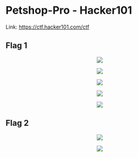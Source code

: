 # Petshop-Pro - Hacker101

Link: https://ctf.hacker101.com/ctf 

<h2> Flag 1 </h2>

<p align="center">
  <img src="https://github.com/bensadel/Petshop-Pro---Hacker101/assets/95494769/bee05474-e2ab-4d5e-acd3-99a87e096055">
</p>
<p align="center">
  <img src="https://github.com/bensadel/Petshop-Pro---Hacker101/assets/95494769/c465be8b-2978-4440-87da-5d70365c18a6">
</p>
<p align="center">
  <img src="https://github.com/bensadel/Petshop-Pro---Hacker101/assets/95494769/bb475a3f-4180-44f7-825c-ddf272e64c2c">
</p>
<p align="center">
  <img src="https://github.com/bensadel/Petshop-Pro---Hacker101/assets/95494769/ad80f01e-51c8-4a06-9912-7d5bb6e41adc">
</p>
<p align="center">
  <img src="https://github.com/bensadel/PetshopPro-Hacker101/assets/95494769/7a3692bc-91b2-402e-85bf-80bd8c85e363">
</p>

<h2> Flag 2 </h2>

<p align="center">
  <img src="https://github.com/bensadel/PetshopPro-Hacker101/assets/95494769/b44b0646-e3a3-484d-ac02-8e7fe2d2b6f5">
</p>
<p align="center">
  <img src="https://github.com/bensadel/PetshopPro-Hacker101/assets/95494769/1a35b811-d441-41b2-80e8-ba6bc1c6a774">
</p>



